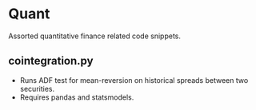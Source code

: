 # Quant
Assorted quantitative finance related code snippets.

## cointegration.py
- Runs ADF test for mean-reversion on historical spreads between two securities.
- Requires pandas and statsmodels.
